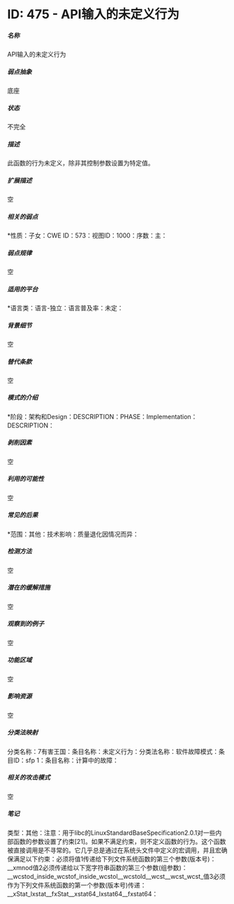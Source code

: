 # ID: 475 - API输入的未定义行为
<h5>名称</h5>API输入的未定义行为
<h5>弱点抽象</h5>底座
<h5>状态</h5>不完全
<h5>描述</h5>此函数的行为未定义，除非其控制参数设置为特定值。
<h5>扩展描述</h5>空
<h5>相关的弱点</h5>*性质：子女：CWE ID：573：视图ID：1000：序数：主：
<h5>弱点规律</h5>空
<h5>适用的平台</h5>*语言类：语言-独立：语言普及率：未定：
<h5>背景细节</h5>空
<h5>替代条款</h5>空
<h5>模式的介绍</h5>*阶段：架构和Design：DESCRIPTION：PHASE：Implementation：DESCRIPTION：
<h5>剥削因素</h5>空
<h5>利用的可能性</h5>空
<h5>常见的后果</h5>*范围：其他：技术影响：质量退化因情况而异：
<h5>检测方法</h5>空
<h5>潜在的缓解措施</h5>空
<h5>观察到的例子</h5>空
<h5>功能区域</h5>空
<h5>影响资源</h5>空
<h5>分类法映射</h5>分类名称：7有害王国：条目名称：未定义行为：分类法名称：软件故障模式：条目ID：sfp 1：条目名称：计算中的故障：
<h5>相关的攻击模式</h5>空
<h5>笔记</h5>类型：其他：注意：用于libc的LinuxStandardBaseSpecification2.0.1对一些内部函数的参数设置了约束[21]。如果不满足约束，则不定义函数的行为。这个函数被直接调用是不寻常的。它几乎总是通过在系统头文件中定义的宏调用，并且宏确保满足以下约束：必须将值1传递给下列文件系统函数的第三个参数(版本号)：__xmnod值2必须传递给以下宽字符串函数的第三个参数(组参数)：__wcstod_inside_wcstof_inside_wcstol__wcstold__wcst__wcst_wcst_值3必须作为下列文件系统函数的第一个参数(版本号)传递：__xStat_lxstat__fxStat__xstat64_lxstat64__fxstat64：

